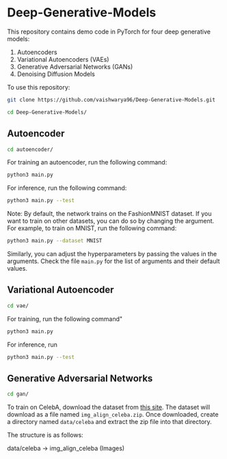 # Deep-Generative-Models

This repository contains demo code in PyTorch for four deep generative models:
1. Autoencoders
2. Variational Autoencoders (VAEs)
3. Generative Adversarial Networks (GANs)
4. Denoising Diffusion Models

To use this repository:
```bash
git clone https://github.com/vaishwarya96/Deep-Generative-Models.git
```
```bash
cd Deep-Generative-Models/
```

## Autoencoder

```bash
cd autoencoder/
```

For training an autoencoder, run the following command:

```bash
python3 main.py
```
For inference, run the following command:
```bash
python3 main.py --test
```
Note: By default, the network trains on the FashionMNIST dataset. If you want to train on other datasets, you can do so by changing the argument. For example, to train on MNIST, run the following command:
```bash
python3 main.py --dataset MNIST
```
Similarly, you can adjust the hyperparameters by passing the values in the arguments. Check the file `main.py` for the list of arguments and their default values.

## Variational Autoencoder
```bash
cd vae/
```

For training, run the following command"
```bash
python3 main.py
```
For inference, run
```bash
python3 main.py --test
```

## Generative Adversarial Networks
```bash
cd gan/
```
To train on CelebA, download the dataset from <a href="http://mmlab.ie.cuhk.edu.hk/projects/CelebA.html" target="_blank">this site</a>. The dataset will download as a file named `img_align_celeba.zip`. Once downloaded, create a directory named `data/celeba` and extract the zip file into that directory.

The structure is as follows:

data/celeba
    -> img_align_celeba
        (Images)

